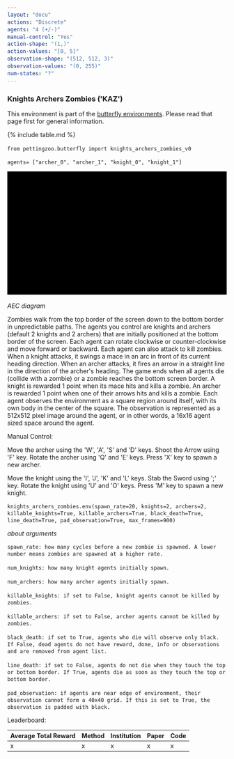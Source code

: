 ```yaml
---
layout: "docu"
actions: "Discrete"
agents: "4 (+/-)"
manual-control: "Yes"
action-shape: "(1,)"
action-values: "[0, 5]"
observation-shape: "(512, 512, 3)"
observation-values: "(0, 255)"
num-states: "?"
---
```


### Knights Archers Zombies ('KAZ')

This environment is part of the [butterfly environments](../butterfly). Please read that page first for general information.

{% include table.md %}


`from pettingzoo.butterfly import knights_archers_zombies_v0`

`agents= ["archer_0", "archer_1", "knight_0", "knight_1"]`

![](butterfly_knights_archers_zombies.gif)

*AEC diagram*

Zombies walk from the top border of the screen down to the bottom border in unpredictable paths. The agents you control are knights and archers (default 2 knights and 2 archers) that are initially positioned at the bottom border of the screen. Each agent can rotate clockwise or counter-clockwise and move forward or backward. Each agent can also attack to kill zombies. When a knight attacks, it swings a mace in an arc in front of its current heading direction. When an archer attacks, it fires an arrow in a straight line in the direction of the archer's heading. The game ends when all agents die (collide with a zombie) or a zombie reaches the bottom screen border. A knight is rewarded 1 point when its mace hits and kills a zombie. An archer is rewarded 1 point when one of their arrows hits and kills a zombie. Each agent observes the environment as a square region around itself, with its own body in the center of the square. The observation is represented as a 512x512 pixel image around the agent, or in other words, a 16x16 agent sized space around the agent.

Manual Control:

Move the archer using the 'W', 'A', 'S' and 'D' keys. Shoot the Arrow using 'F' key. Rotate the archer using 'Q' and 'E' keys.
Press 'X' key to spawn a new archer.

Move the knight using the 'I', 'J', 'K' and 'L' keys. Stab the Sword using ';' key. Rotate the knight using 'U' and 'O' keys.
Press 'M' key to spawn a new knight.


```
knights_archers_zombies.env(spawn_rate=20, knights=2, archers=2,
killable_knights=True, killable_archers=True, black_death=True, line_death=True, pad_observation=True, max_frames=900)
```

*about arguments*

```
spawn_rate: how many cycles before a new zombie is spawned. A lower number means zombies are spawned at a higher rate.

num_knights: how many knight agents initially spawn.

num_archers: how many archer agents initially spawn.

killable_knights: if set to False, knight agents cannot be killed by zombies.

killable_archers: if set to False, archer agents cannot be killed by zombies.

black_death: if set to True, agents who die will observe only black. If False, dead agents do not have reward, done, info or observations and are removed from agent list.

line_death: if set to False, agents do not die when they touch the top or bottom border. If True, agents die as soon as they touch the top or bottom border.

pad_observation: if agents are near edge of environment, their observation cannot form a 40x40 grid. If this is set to True, the observation is padded with black.
```

Leaderboard:

| Average Total Reward | Method | Institution | Paper | Code |
|----------------------|--------|-------------|-------|------|
| x                    | x      | x           | x     | x    |
